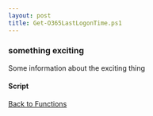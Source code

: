 ```yaml
---
layout: post
title: Get-O365LastLogonTime.ps1
---
```


### something exciting

Some information about the exciting thing

#### Script

<script src="https://gist-it.appspot.com/github.com/BanterBoy/scripts-blog/blob/master/PowerShell/functions/activeDirectory/Get-O365LastLogonTime.ps1"></script>

<a href="/menu/_pages/functions.html">Back to Functions</a>

